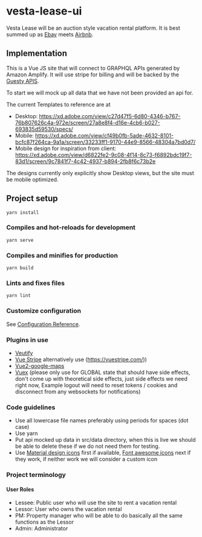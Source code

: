 # vesta-lease-ui

Vesta Lease will be an auction style vacation rental platform. It is best summed up as [Ebay](https://www.ebay.com/) meets [Airbnb](https://www.airbnb.com/).

## Implementation

This is a Vue JS site that will connect to GRAPHQL APIs generated by Amazon Amplify. It will use stripe for billing and will be backed by the [Guesty APIS](https://docs.guesty.com/).

To start we will mock up all data that we have not been provided an api for.

The current Templates to reference are at

- Desktop: https://xd.adobe.com/view/c27d47f5-6d80-4346-b767-76b807626c4a-972e/screen/27a8e8f4-d16e-4cb6-b027-693835d59530/specs/
- Mobile: https://xd.adobe.com/view/cf49b0fb-5ade-4632-8101-bcfc87f264ca-9a1a/screen/33233ff1-9170-44e9-8566-48304a7bd0d7/
- Mobile design for inspiration from client: https://xd.adobe.com/view/d6822fe2-9c08-4f14-8c73-f6892bdc19f7-83d1/screen/9c7841f7-4c42-4937-b894-2fb8f6c73b2e

The designs currently only explicitly show Desktop views, but the site must be mobile optimized.

## Project setup

```
yarn install
```

### Compiles and hot-reloads for development

```
yarn serve
```

### Compiles and minifies for production

```
yarn build
```

### Lints and fixes files

```
yarn lint
```

### Customize configuration

See [Configuration Reference](https://cli.vuejs.org/config/).

### Plugins in use

- [Veutify](https://vuetifyjs.com/en/)
- [Vue Stripe](https://github.com/morphatic/v-stripe-elements) alternatively use (https://vuestripe.com/))
- [Vue2-google-maps](https://github.com/xkjyeah/vue-google-maps)
- [Vuex](https://vuex.vuejs.org/) (please only use for GLOBAL state that should have side effects, don't come up with theoretical side effects, just side effects we need right now, Example logout will need to reset tokens / cookies and disconnect from any websockets for notifications)

### Code guidelines

- Use all lowercase file names preferably using periods for spaces (dot case)
- Use yarn
- Put api mocked up data in src/data directory, when this is live we should be able to delete these if we do not need them for testing.
- Use [Material design icons](https://materialdesignicons.com/) first if available, [Font awesome icons](https://fontawesome.com/) next if they work, if neither work we will consider a custom icon

### Project terminology

#### User Roles

- Lessee: Public user who will use the site to rent a vacation rental
- Lessor: User who owns the vacation rental
- PM: Property manager who will be able to do basically all the same functions as the Lessor
- Admin: Administrator

